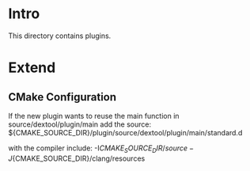 # Intro
This directory contains plugins.

# Extend

## CMake Configuration

If the new plugin wants to reuse the main function in source/dextool/plugin/main
add the source:
${CMAKE_SOURCE_DIR}/plugin/source/dextool/plugin/main/standard.d

with the compiler include:
-I${CMAKE_SOURCE_DIR}/source
-J${CMAKE_SOURCE_DIR}/clang/resources
